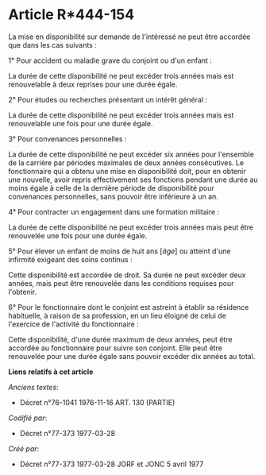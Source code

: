 # Article R*444-154

La mise en disponibilité sur demande de l'intéressé ne peut être accordée que dans les cas suivants :

1° Pour accident ou maladie grave du conjoint ou d'un enfant :

La durée de cette disponibilité ne peut excéder trois années mais est renouvelable à deux reprises pour une durée égale.

2° Pour études ou recherches présentant un intérêt général :

La durée de cette disponibilité ne peut excéder trois années mais est renouvelable une fois pour une durée égale.

3° Pour convenances personnelles :

La durée de cette disponibilité ne peut excéder six années pour l'ensemble de la carrière par périodes maximales de deux
années consécutives. Le fonctionnaire qui a obtenu une mise en disponibilité doit, pour en obtenir une nouvelle, avoir repris
effectivement ses fonctions pendant une durée au moins égale à celle de la dernière période de disponibilité pour convenances
personnelles, sans pouvoir être inférieure à un an.

4° Pour contracter un engagement dans une formation militaire :

La durée de cette disponibilité ne peut excéder trois années mais peut être renouvelée une fois pour une durée égale.

5° Pour élever un enfant de moins de huit ans [*âge*] ou atteint d'une infirmité exigeant des soins continus :

Cette disponibilité est accordée de droit. Sa durée ne peut excéder deux années, mais peut être renouvelée dans les
conditions requises pour l'obtenir.

6° Pour le fonctionnaire dont le conjoint est astreint à établir sa résidence habituelle, à raison de sa profession, en un
lieu éloigné de celui de l'exercice de l'activité du fonctionnaire :

Cette disponibilité, d'une durée maximum de deux années, peut être accordée au fonctionnaire pour suivre son conjoint. Elle
peut être renouvelée pour une durée égale sans pouvoir excéder dix années au total.

**Liens relatifs à cet article**

_Anciens textes_:

  - Décret n°76-1041 1976-11-16 ART. 130 (PARTIE)

_Codifié par_:

  - Décret n°77-373 1977-03-28

_Créé par_:

  - Décret n°77-373 1977-03-28 JORF et JONC 5 avril 1977
